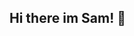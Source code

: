 ## Hi there im Sam! 👋

<!--
- 🌱 I’m currently learning Full Stack Web Development
- 💬 Ask me about life!
- 📫 How to reach me: SamLikesCoding@gmail.com
- 😄 Pronouns: He/Him
- ⚡ Fun fact: Learning and enjoying Blender modeling
-->
